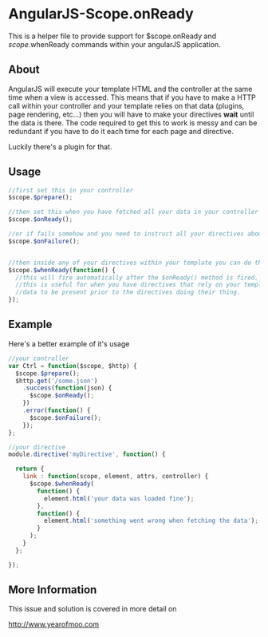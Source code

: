 # AngularJS-Scope.onReady

This is a helper file to provide support for $scope.onReady and $scope.$whenReady commands within your angularJS application.

## About

AngularJS will execute your template HTML and the controller at the same time when a view is accessed. This means that if you
have to make a HTTP call within your controller and your template relies on that data (plugins, page rendering, etc...) then
you will have to make your directives **wait** until the data is there. The code required to get this to work is messy and can
be redundant if you have to do it each time for each page and directive.

Luckily there's a plugin for that.

## Usage

```javascript
//first set this in your controller
$scope.$prepare();

//then set this when you have fetched all your data in your controller
$scope.$onReady();

//or if fails somehow and you need to instruct all your directives about it
$scope.$onFailure();


//then inside any of your directives within your template you can do this
$scope.$whenReady(function() {
  //this will fire automatically after the $onReady() method is fired.
  //this is useful for when you have directives that rely on your template
  //data to be present prior to the directives doing their thing.
});
```

## Example

Here's a better example of it's usage
```javascript
//your controller
var Ctrl = function($scope, $http) {
  $scope.$prepare();
  $http.get('/some.json')
    .success(function(json) {
      $scope.$onReady();
    })
    .error(function() {
      $scope.$onFailure();
    });
};

//your directive
module.directive('myDirective', function() {

  return {
    link : function(scope, element, attrs, controller) {
      $scope.$whenReady(
        function() {
          element.html('your data was loaded fine');
        },
        function() {
          element.html('something went wrong when fetching the data');
        }
      );
    }
  };

});
```

## More Information

This issue and solution is covered in more detail on

http://www.yearofmoo.com
